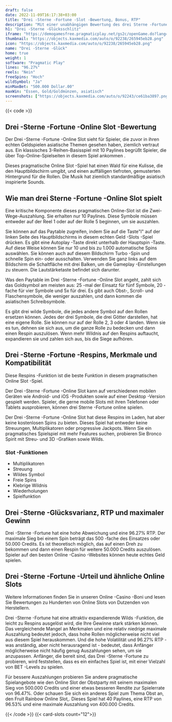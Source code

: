 ```yaml
---
draft: false
date: 2022-11-09T16:17:38+03:00
title: "Drei -Sterne -Fortune -Slot -Bewertung, Bonus, RTP"
description: "Mit einer unabhängigen Bewertung des drei Sterne -Fortune -Slot vom pragmatischen Spiel können Sie kostenlos oder echtes Geld spielen und hier einen Bonus erhalten!"
h1: "Drei -Sterne -Glücksschlitz"
iframe: "https://demogamesfree.pragmaticplay.net/gs2c/openGame.do?lang=en&cur=EUR&gameSymbol=vs10threestar&websiteUrl=http%3A%2F%2Fdemogamesfree.pragmaticplay.net"
thumbnail: "https://objects.kaxmedia.com/auto/o/92238/265945eb28.png"
icon: "https://objects.kaxmedia.com/auto/o/92238/265945eb28.png"
name: "Drei -Sterne -Glück"
home: true
weight: 1
software: "Pragmatic Play"
lines: "96.27%"
reels: "Nein"
freeSpins: "Hoch"
wildSymbol: "Ja"
minMaxBet: "500.000 Dollar.00"
maxWin: "Essen, Gold/Goldmünzen, asiatisch"
screenshots: ["https://objects.kaxmedia.com/auto/o/92243/ce61ba3897.png"]
---
```


{{< code >}}<h2>Drei -Sterne -Fortune -Online Slot -Bewertung</h2><p>Der Drei -Sterne -Fortune -Online Slot sieht für Spieler, die zuvor in ihren echten Geldspielen asiatische Themen gesehen haben, ziemlich vertraut aus. Ein klassisches 3-Reihen-Basisspiel mit 10 Paylines begrüßt Spieler, die über Top-Online-Spielseiten in diesem Spiel ankommen
.</p><p>Dieses pragmatische Online Slot -Spiel hat einen Wald für eine Kulisse, die den Hauptbildschirm umgibt, und einen auffälligen tiefroten, gemusterten Hintergrund für die Rollen. Die Musik hat ziemlich standardmäßige asiatisch inspirierte Sounds.</p><h2>Wie man drei Sterne -Fortune -Online Slot spielt</h2><p>Eine kritische Komponente dieses pragmatischen Online-Slot ist die Zwei-Wege-Auszahlung. Sie erhalten nur 10 Paylines. Diese Symbole müssen entweder auf der Reel 1 oder auf der Rolle 5 beginnen, um sie auszahlen.</p><p>Sie können auf das Paytable zugreifen, indem Sie auf die Taste"I" auf der linken Seite des Hauptbildschirms in diesem echten Geld -Slots -Spiel drücken. Es gibt eine Autoplay -Taste direkt unterhalb der Hauptspin -Taste. Auf diese Weise können Sie nur 10 und bis zu 1.000 automatische Spins auswählen. Sie können auch auf diesem Bildschirm Turbo -Spin und schnelle Spin ein- oder ausschalten. Verwenden Sie ganz links auf dem Bildschirm die Schaltfläche mit drei Balken, um die Gameplay -Einstellungen zu steuern. Die Lautstärketaste befindet sich darunter.</p><p>Was den Paytable im Drei -Sterne -Fortune -Online Slot angeht, zahlt sich das Goldsymbol am meisten aus: 25 -mal der Einsatz für fünf Symbole, 20 -fache für vier Symbole und 5x für drei. Es gibt auch Obst-, Scroll- und Flaschensymbole, die weniger auszahlen, und dann kommen die asiatischen Schreibsymbole.</p><p>Es gibt drei wilde Symbole, die jedes andere Symbol auf den Rollen ersetzen können. Jedes der drei Symbole, die drei Götter darstellen, hat eine eigene Rolle. Sie können nur auf der Rolle 2, 3 oder 4 landen. Wenn sie es tun, dehnen sie sich aus, um die ganze Rolle zu bedecken und dann einen Respin auszulösen. Wenn mehr Wildnis auf den Respins auftaucht, expandieren sie und zahlen sich aus, bis die Siege aufhören.</p><h2>Drei -Sterne -Fortune -Respins, Merkmale und Kompatibilität</h2><p>Diese Respins -Funktion ist die beste Funktion in diesem pragmatischen Online Slot -Spiel.</p><p>Der Drei -Sterne -Fortune -Online Slot kann auf verschiedenen mobilen Geräten wie Android- und iOS -Produkten sowie auf einer Desktop -Version gespielt werden. Spieler, die gerne mobile Slots mit ihren Telefonen oder Tablets ausprobieren, können drei Sterne -Fortune online spielen.</p><p>Der Drei -Sterne -Fortune -Online Slot hat diese Respins im Laden, hat aber keine kostenlosen Spins zu bieten. Dieses Spiel hat entweder keine Streuungen, Multiplikatoren oder progressive Jackpots. Wenn Sie ein pragmatisches Spielspiel mit mehr Features suchen, probieren Sie Bronco Spirit mit Streu- und 3D -Grafiken sowie Wilds.</p><h3>
Slot -Funktionen</h3><ul>
<li></span>
Multiplikatoren</li>
<li></span>
Streuung</li>
<li></span>
Wildes Symbol</li>
<li></span>
Freie Spins</li>
<li></span>
Klebrige Wildnis</li>
<li></span>
Wiederholungen</li>
<li></span>
Spielfunktion</li></ul><h2>Drei -Sterne -Glücksvarianz, RTP und maximaler Gewinn</h2><p>Drei -Sterne -Fortune hat eine hohe Abweichung und eine 96.27% RTP. Der maximale Sieg bei einem Spin beträgt das 500 -fache des Einsatzes oder 50.000 Credits. Es ist theoretisch möglich, das auf einen Dreh zu bekommen und dann einen Respin für weitere 50.000 Credits auszulösen. Spieler auf den besten Online -Casino -Websites können heute echtes Geld spielen.</p><h2>Drei -Sterne -Fortune -Urteil und ähnliche Online Slots</h2><p>Weitere Informationen finden Sie in unseren Online -Casino -Boni und lesen Sie Bewertungen zu Hunderten von Online Slots von Dutzenden von Herstellern.</p><p>Drei -Sterne -Fortune hat eine attraktiv expandierende Wilds -Funktion, die leicht zu Respins ausgelöst wird, die Ihre Gewinne stark stärken können. Das vergleichende Mangel an Merkmalen und eine relativ niedrige maximale Auszahlung bedeutet jedoch, dass hohe Rollen möglicherweise nicht viel aus diesem Spiel herauskommen. Und die hohe Volatilität und 96.27% RTP - was anständig, aber nicht herausragend ist - bedeutet, dass Anfänger möglicherweise nicht häufig genug Auszahlungen sehen, um sie anzupassen. Anfänger, die bereit sind, das Drei -Sterne -Fortune zu probieren, wird feststellen, dass es ein einfaches Spiel ist, mit einer Vielzahl von BET -Levels zu spielen.</p><p>Für bessere Auszahlungen probieren Sie andere pragmatische Spielangebote wie den Online Slot der Obstparty mit seinem maximalen Sieg von 500.000 Credits und einer etwas besseren Rendite zur Spielerrate von 96.47%. Oder schauen Sie sich ein anderes Spiel zum Thema Obst an, den Fruit Rainbow Online Slot,. Dieses Spiel hat 40 Paylines, eine RTP von 96.53% und eine maximale Auszahlung von 400.000 Credits.</p>{{< /code >}}
{{< card-slots count="12">}}
